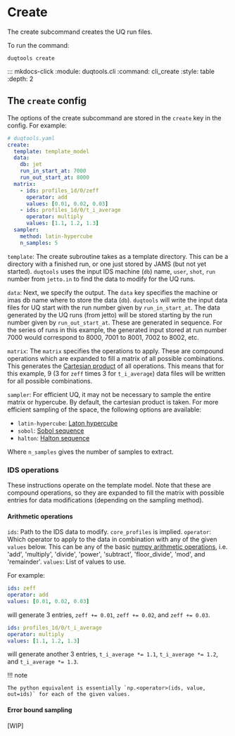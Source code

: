 # Create

The create subcommand creates the UQ run files.

To run the command:

`duqtools create`

::: mkdocs-click
    :module: duqtools.cli
    :command: cli_create
    :style: table
    :depth: 2

## The `create` config

The options of the create subcommand are stored in the `create` key in the config. For example:


```yaml
# duqtools.yaml
create:
  template: template_model
  data:
    db: jet
    run_in_start_at: 7000
    run_out_start_at: 8000
  matrix:
    - ids: profiles_1d/0/zeff
      operator: add
      values: [0.01, 0.02, 0.03]
    - ids: profiles_1d/0/t_i_average
      operator: multiply
      values: [1.1, 1.2, 1.3]
  sampler:
    method: latin-hypercube
    n_samples: 5

```

`template`: The create subroutine takes as a template directory. This can be a directory with a finished run, or one just stored by JAMS (but not yet started). `duqtools` uses the input IDS machine (`db`) name, `user`, `shot`, `run` number from `jetto.in` to find the data to modify for the UQ runs.

`data`: Next, we specify the output. The `data` key specifies the machine or imas db name where to store the data (`db`). `duqtools` will write the input data files for UQ start with the run number given by `run_in_start_at`. The data generated by the UQ runs (from jetto) will be stored starting by the run number given by `run_out_start_at`. These are generated in sequence. For the series of runs in this example, the generated input stored at run number 7000 would correspond to 8000, 7001 to 8001, 7002 to 8002, etc.

`matrix`: The `matrix` specifies the operations to apply. These are compound operations which are expanded to fill a matrix of all possible combinations. This generates the [Cartesian product](https://en.wikipedia.org/wiki/Cartesian_product) of all operations. This means that for this example, 9 (3 for `zeff` times 3 for `t_i_average`) data files will be written for all possible combinations.

`sampler`: For efficient UQ, it may not be necessary to sample the entire matrix or hypercube. By default, the cartesian product is taken. For more efficient sampling of the space, the following options are available:

- `latin-hypercube`: [Laton hypercube](https://en.wikipedia.org/wiki/Latin_hypercube_sampling)
- `sobol`: [Sobol sequence](https://en.wikipedia.org/wiki/Sobol_sequence)
- `halton`: [Halton sequence](https://en.wikipedia.org/wiki/Halton_sequence)

Where `n_samples` gives the number of samples to extract.

### IDS operations

These instructions operate on the template model. Note that these are compound operations, so they are expanded to fill the matrix with possible entries for data modifications (depending on the sampling method).

#### Arithmetic operations

`ids`: Path to the IDS data to modify. `core_profiles` is implied.
`operator`: Which operator to apply to the data in combination with any of the given `values` below. This can be any of the basic [numpy arithmetic operations](https://numpy.org/doc/stable/reference/routines.math.html#arithmetic-operations), i.e. 'add', 'multiply', 'divide', 'power', 'subtract', 'floor_divide', 'mod', and 'remainder'.
`values`: List of values to use.

For example:

```yaml
ids: zeff
operator: add
values: [0.01, 0.02, 0.03]
```

will generate 3 entries, `zeff += 0.01`, `zeff += 0.02`, and `zeff += 0.03`.

```yaml
ids: profiles_1d/0/t_i_average
operator: multiply
values: [1.1, 1.2, 1.3]
```

will generate another 3 entries, `t_i_average *= 1.1`, `t_i_average *= 1.2`, and `t_i_average *= 1.3`.

!!! note

    The python equivalent is essentially `np.<operator>(ids, value, out=ids)` for each of the given values.

#### Error bound sampling

[WIP]
